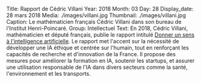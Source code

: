 Title: Rapport de Cédric Villani
Year: 2018
Month: 03
Day: 28
Display_date: 28 mars 2018
Media: ./images/villani.jpg
Thumbnail: ./images/villani.jpg
Caption: Le mathématicien français Cédric Villani dans son bureau de l'Institut Henri-Poincaré.
Group: Intellectuel
Text: En 2018, Cédric Villani, mathématicien et député français, publie le rapport intitulé <a href="https://www.enseignementsup-recherche.gouv.fr/fr/rapport-de-cedric-villani-donner-un-sens-l-intelligence-artificielle-ia-49194" target="_blank">Donner un sens à l'intelligence artificielle</a>. Le rapport met l'accent sur la nécessité de développer une IA éthique et centrée sur l'humain, tout en renforçant les capacités de recherche et d'innovation de la France. Il propose des mesures pour améliorer la formation en IA, soutenir les startups, et assurer une utilisation responsable de l'IA dans divers secteurs comme la santé, l'environnement et les transports. 